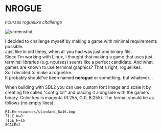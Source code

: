 # NROGUE
*ncurses roguelike challenge*

![screenshot](https://user-images.githubusercontent.com/11379604/108273698-f7167d00-7184-11eb-9946-0b7a9b0f6ed9.png)

I decided to challenge myself by making a game with minimal requirements possible.  
Just like in old times, when all you had was just one binary file.  
Since I'm working with Linux, I thought that making a game that uses just terminal libraries (e.g. ncurses)
seems like a perfect candidate. And what games are known to use terminal graphics? That's right, roguelikes.  
So I decided to make a roguelike.  
It probably should've been named **ncrogue** or something, but whatever...

When building with SDL2 you can use custom font image and scale it by creating
file called "config.txt" and placing it alongside with the game's binary.
Color key is magenta (R:255, G:0, B:255).
The format should be as follows (no empty lines):

```
FILE=resources/standard_8x16.bmp  
TILE_W=8  
TILE_H=16  
SCALE=2  
```
